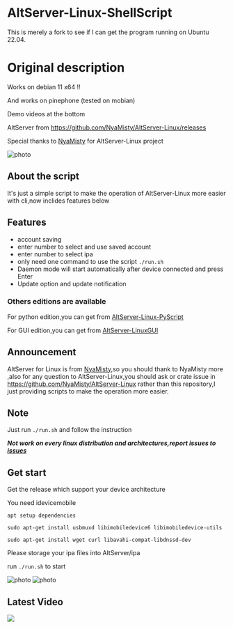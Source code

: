 # AltServer-Linux-ShellScript

This is merely a fork to see if I can get the program running on Ubuntu 22.04.




# Original description 

Works on debian 11 x64 !!

And works on pinephone (tested on mobian)

Demo videos at the bottom

AltServer from https://github.com/NyaMisty/AltServer-Linux/releases

Special thanks to [NyaMisty](https://github.com/NyaMisty) for AltServer-Linux project 

![photo][4]

## About the script 

It's just a simple script to make the operation of AltServer-Linux more easier with cli,now inclides features below

## Features
- account saving
- enter number to select and use saved account
- enter number to select ipa
- only need one command to use the script `./run.sh`
- Daemon mode will start automatically after device connected and press Enter
- Update option and update notification
### Others editions are available

For python edition,you can get from [AltServer-Linux-PyScript](https://github.com/powenn/AltServer-Linux-PyScript)

For GUI edition,you can get from [AltServer-LinuxGUI](https://github.com/powenn/AltServer-LinuxGUI)

## Announcement

AltServer for Linux is from [NyaMisty](https://github.com/NyaMisty),so you should thank to NyaMisty more ,also for any question to AltServer-Linux,you should ask or crate issue in https://github.com/NyaMisty/AltServer-Linux rather than this repository,I just providing scripts to make the operation more easier. 

## Note 

Just run `./run.sh` and follow the instruction

***Not work on every linux distribution and architectures,report issues to [issues](https://github.com/powenn/AltServer-Linux-ShellScript/issues)***

## Get start

Get the release which support your device architecture

You need idevicemobile

`apt setup dependencies`
```
sudo apt-get install usbmuxd libimobiledevice6 libimobiledevice-utils
```
```
sudo apt-get install wget curl libavahi-compat-libdnssd-dev
```
Please storage your ipa files into AltServer/ipa

run `./run.sh` to start

![photo][5]
![photo][0]


## Latest Video

<a href="https://www.youtube.com/watch?v=14uSA_JxZTo">
  <img src="https://img.youtube.com/vi/14uSA_JxZTo/maxresdefault.jpg" >
</a>

[0]:https://github.com/powenn/AltServer-Linux-ShellScript/blob/main/photos/00.jpg
[1]:https://github.com/powenn/AltServer-Linux-ShellScript/blob/main/photos/01.jpg
[2]:https://github.com/powenn/AltServer-Linux-ShellScript/blob/main/photos/02.jpg
[3]:https://github.com/powenn/AltServer-Linux-ShellScript/blob/main/photos/03.jpg
[4]:https://github.com/powenn/AltServer-Linux-ShellScript/blob/main/photos/04.png
[5]:https://github.com/powenn/AltServer-Linux-ShellScript/blob/main/photos/05.jpg
